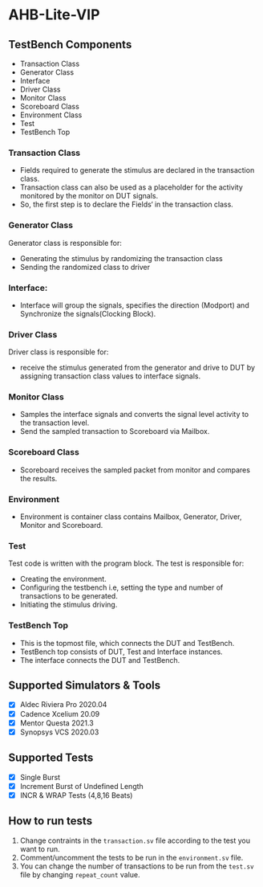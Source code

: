 # AHB-Lite-VIP

## TestBench Components
* Transaction Class
* Generator Class
* Interface
* Driver Class
* Monitor Class
* Scoreboard Class
* Environment Class
* Test
* TestBench Top

### Transaction Class
* Fields required to generate the stimulus are declared in the transaction class.
* Transaction class can also be used as a placeholder for the activity monitored by the monitor on DUT signals.
* So, the first step is to declare the Fields‘ in the transaction class.

### Generator Class
 Generator class is responsible for:
* Generating the stimulus by randomizing the transaction class
* Sending the randomized class to driver

### Interface:
* Interface will group the signals, specifies the direction (Modport) and Synchronize the signals(Clocking Block).

### Driver Class
 Driver class is responsible for:
* receive the stimulus generated from the generator and drive to DUT by assigning transaction class values to interface signals.

### Monitor Class
* Samples the interface signals and converts the signal level activity to the transaction level.
* Send the sampled transaction to Scoreboard via Mailbox.

### Scoreboard Class
* Scoreboard receives the sampled packet from monitor and compares the results.

### Environment
* Environment is container class contains Mailbox, Generator, Driver, Monitor and Scoreboard.

### Test
Test code is written with the program block.
The test is responsible for:
* Creating the environment.
* Configuring the testbench i.e, setting the type and number of transactions to be generated.
* Initiating the stimulus driving.

### TestBench Top
* This is the topmost file, which connects the DUT and TestBench.
* TestBench top consists of DUT, Test and Interface instances.
* The interface connects the DUT and TestBench.

## Supported Simulators & Tools
- [x] Aldec Riviera Pro 2020.04
- [x] Cadence Xcelium 20.09
- [x] Mentor Questa 2021.3
- [x] Synopsys VCS 2020.03

## Supported Tests
- [x] Single Burst
- [x] Increment Burst of Undefined Length
- [x] INCR & WRAP Tests (4,8,16 Beats)

## How to run tests

1. Change contraints in the `transaction.sv` file according to the test you want to run.
2. Comment/uncomment the tests to be run in the `environment.sv` file.
3. You can change the number of transactions to be run from the `test.sv` file by changing `repeat_count` value.
